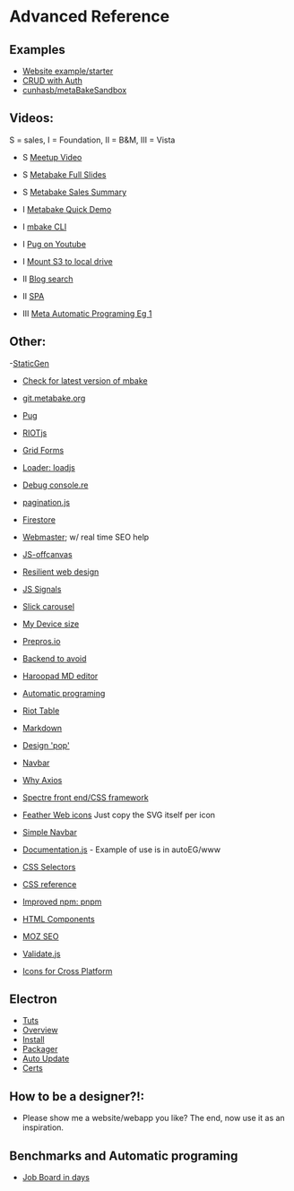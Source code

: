 
# Advanced Reference


## Examples

- [Website example/starter](https://github.com/metabake/examples-plugins/releases/download/3.8.1/navSite.zip)
- [CRUD with Auth](https://github.com/metabake/_mBake/releases/download/3.8.1/CRUDA.zip)
- [cunhasb/metaBakeSandbox](https://github.com/cunhasb/metaBakeSandbox)


## Videos:
S = sales, I = Foundation, II = B&M, III = Vista
- S <a href='https://vimeo.com/282034037' target='_blank'>Meetup Video</a>
- S [Metabake Full Slides](http://prez.metabake.org/p)
- S [Metabake Sales Summary](https://www.youtube.com/watch?v=OK-cJNSkQII)

- I [Metabake Quick Demo](https://youtu.be/WyCdSFTUIvM)
- I [mbake CLI](https://youtu.be/-KkPfAnEXyk)
- I [Pug on Youtube](http://youtube.com/watch?v=wzAWI9h3q18)
- I [Mount S3 to local drive](http://wgehnerlab1.metabake.org.s3-website-us-east-1.amazonaws.com/lab1v0.html)

- II [Blog search](https://www.youtube.com/watch?v=-4i9_SYyTOo)
- II [SPA](https://youtu.be/LHFjjDPlU3A)
- III [Meta Automatic Programing Eg 1 ](http://youtube.com/watch?v=c4mWhefhOoQ)


## Other:

-[StaticGen](https://www.staticgen.com/metabakeorg)
- <a href='https://www.npmjs.com/package/mbake' target='_blank'>Check for latest version of mbake</a>
- <a href='http://git.metabake.org' target='_blank'>git.metabake.org</a>
- [Pug](https://pug.metabake.org)
- [RIOTjs](https://riot.js.org/)
- [Grid Forms](http://kumailht.com/gridforms)
- [Loader: loadjs](https://github.com/muicss/loadjs)
- [Debug console.re](http://console.re)
- [pagination.js](http://pagination.js.org)
- [Firestore](https://firebase.google.com/docs/firestore)
- [Webmaster](https://www.google.com/webmasters); w/ real time SEO help
- [JS-offcanvas](https://github.com/vmitsaras/js-offcanvas)

- [Resilient web design](https://resilientwebdesign.com/introduction)
- [JS Signals](https://github.com/millermedeiros/js-signals/wiki/Comparison-between-different-Observer-Pattern-implementations)
- [Slick carousel](http://kenwheeler.github.io/slick/)
- [My Device size](https://www.mydevice.io)
- [Prepros.io](https://prepros.io/help/autoprefixer)
- [Backend to avoid](https://engineering.videoblocks.com/web-architecture-101-a3224e126947?gi=8a9df433a15f)
- [Haroopad MD editor](http://pad.haroopress.com/user)
- [Automatic programing](https://en.wikipedia.org/wiki/Automatic_programming)
- [Riot Table](https://codepen.io/bchoii/pen/VeQepw)
- [Markdown](https://en.wikipedia.org/wiki/Markdown)
- [Design 'pop'](https://medium.com/@erikdkennedy/7-rules-for-creating-gorgeous-ui-part-2-430de537ba96)
- [Navbar](https://github.com/thednp/navbar.js/)
- [Why Axios](http://jslancer.com/blog/2017/05/10/why-i-stop-using-fetch/)
- [Spectre front end/CSS framework](https://github.com/picturepan2/spectre)
- [Feather Web icons](https://feathericons.com) Just copy the SVG itself per icon
- [Simple Navbar](https://www.w3schools.com/css/css_navbar.asp)
- [Documentation.js](https://documentation.js.org) - Example of use is in autoEG/www
- [CSS Selectors](https://adam-marsden.co.uk/css-cheat-sheet)
- [CSS reference](https://tympanus.net/codrops/css_reference/)
- [Improved npm: pnpm](https://pnpm.js.org/docs/en/installation.html)
- [HTML Components](https://www.youtube.com/watch?v=yCArIyY907Q)
- [MOZ SEO](https://moz.com/link-explorer?utm_source=facebook&utm_medium=paid&utm_campaign=mp_links_18)
- [Validate.js](http://rickharrison.github.io/validate.js/)
- [Icons for Cross Platform](http://www.iconarchive.com/show/kameleon.pics-icons-by-webalys.html)

## Electron
- [Tuts](https://electronjs.org/docs/tutorial)
- [Overview](https://blog.dcpos.ch/how-to-make-your-electron-app-sexy)
- [Install](https://github.com/electron/windows-installer)
- [Packager](https://www.christianengvall.se/electron-packager-tutorial/)
- [Auto Update](https://medium.com/heresy-dev/auto-updating-apps-for-windows-and-osx-using-electron-the-complete-guide-4aa7a50b904c)
- [Certs](https://hackernoon.com/electron-on-the-appstore-pain-tears-iii-ship-it-a8c6bb141ece)


## How to be a designer?!:
- Please show me a website/webapp you like?
The end, now use it as an inspiration.

## Benchmarks and Automatic programing
- [Job Board in days](https://medium.com/@mattia_asti/creating-a-job-board-in-a-few-days-contentful-riot-js-bulma-io-293276516301)
